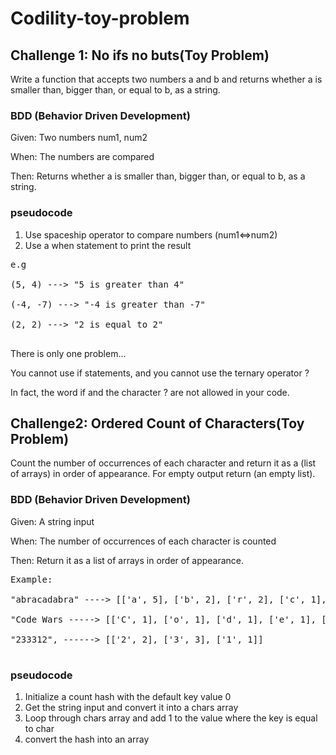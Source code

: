 # Codility-toy-problem

## Challenge 1: No ifs no buts(Toy Problem)

<P>Write a function that accepts two numbers a and b and returns whether a is smaller than, bigger than, or equal to b, as a string.</p>

### BDD (Behavior Driven Development)

<p>Given: Two numbers num1, num2</p>
<p>When: The numbers are compared</p>
<p>Then: Returns whether a is smaller than, bigger than, or equal to b, as a string.</p>

### pseudocode

<ol>
<li>Use spaceship operator to compare numbers (num1<=>num2)</li>
<li>Use a when statement to print the result</li>
</ol>

<pre>
e.g

(5, 4) ---> "5 is greater than 4"

(-4, -7) ---> "-4 is greater than -7"

(2, 2) ---> "2 is equal to 2"

</pre>
<p>
There is only one problem...

You cannot use if statements, and you cannot use the ternary operator ?

In fact, the word if and the character ? are not allowed in your code.

<p>

## Challenge2: Ordered Count of Characters(Toy Problem)

<p>Count the number of occurrences of each character and return it as a (list of arrays) in order of appearance. For empty output return (an empty list). </p>

### BDD (Behavior Driven Development)

<p>Given: A string input</p>
<p>When: The number of occurrences of each character is counted</p>
<p>Then: Return it as a list of arrays in order of appearance.</p>

<pre>
Example:

"abracadabra" ----> [['a', 5], ['b', 2], ['r', 2], ['c', 1], ['d', 1]]

"Code Wars -----> [['C', 1], ['o', 1], ['d', 1], ['e', 1], [' ', 1], ['W', 1], ['a', 1], ['r', 1], ['s', 1]]

"233312", ------> [['2', 2], ['3', 3], ['1', 1]]

</pre>

### pseudocode

<ol>
<li>Initialize a count hash with the default key value 0</li>
<li>Get the string input and convert it into a chars array</li>
<li>Loop through chars array and add 1 to the value where the key is equal to char </li>
<li>convert the hash into an array</li>
</ol>
